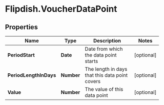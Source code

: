 # Flipdish.VoucherDataPoint

## Properties

Name | Type | Description | Notes
------------ | ------------- | ------------- | -------------
**PeriodStart** | **Date** | Date from which the data point starts | [optional] 
**PeriodLengthInDays** | **Number** | The length in days that this data point covers | [optional] 
**Value** | **Number** | The value of this data point | [optional] 


